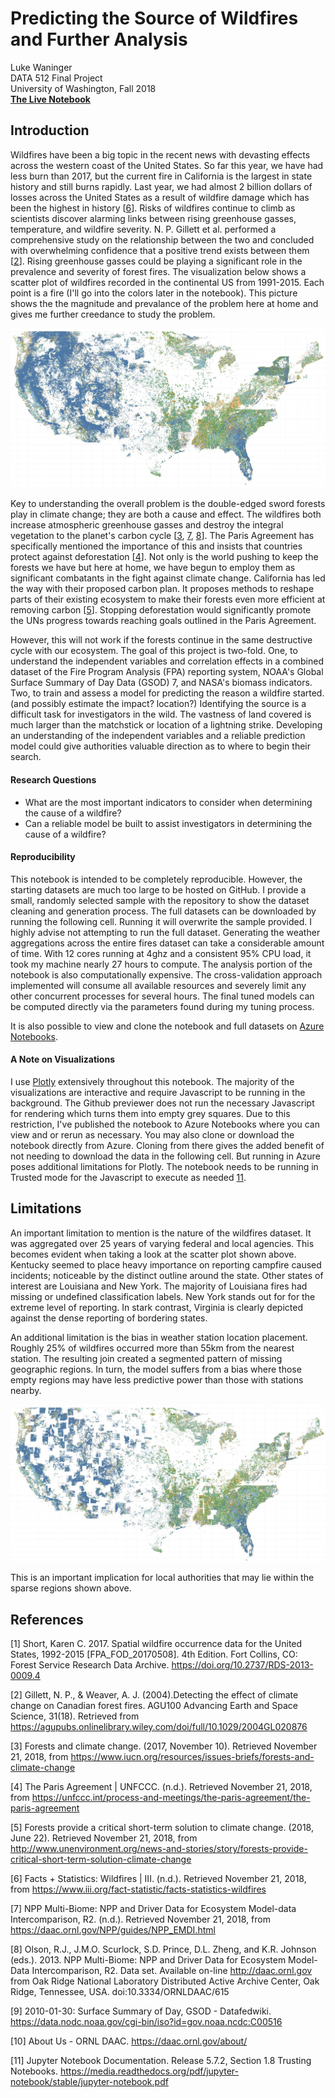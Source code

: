 # Predicting the Source of Wildfires and Further Analysis
Luke Waninger  
DATA 512 Final Project  
University of Washington, Fall 2018  
__[The Live Notebook](https://notebooks.azure.com/lukewaninger/projects/wildfires)__

## Introduction
Wildfires have been a big topic in the recent news with devasting effects across the western coast of the United States. So far this year, we have had less burn than 2017, but the current fire in California is the largest in state history and still burns rapidly. Last year, we had almost 2 billion dollars of losses across the United States as a result of wildfire damage which has been the highest in history [[6](https://www.iii.org/fact-statistic/facts-statistics-wildfires)]. Risks of wildfires continue to climb as scientists discover alarming links between rising greenhouse gasses, temperature, and wildfire severity. N. P. Gillett et al. performed a comprehensive study on the relationship between the two and concluded with overwhelming confidence that a positive trend exists between them [[2](https://agupubs.onlinelibrary.wiley.com/doi/full/10.1029/2004GL020876)]. Rising greenhouse gasses could be playing a significant role in the prevalence and severity of forest fires. The visualization below shows a scatter plot of wildfires recorded in the continental US from 1991-2015. Each point is a fire (I'll go into the colors later in the notebook). This picture shows the the magnitude and prevalance of the problem here at home and gives me further creedance to study the problem.

![Map of Continental US Wildfires](https://github.com/lukeWaninger/hcds-final/blob/master/images/all_fires_map.JPG "Map of Continental US Wildfires")

Key to understanding the overall problem is the double-edged sword forests play in climate change; they are both a cause and effect. The wildfires both increase atmospheric greenhouse gasses and destroy the integral vegetation to the planet's carbon cycle [[3](https://www.iucn.org/resources/issues-briefs/forests-and-climate-change), [7](https://daac.ornl.gov/NPP/guides/NPP_EMDI.html), [8](http://daac.ornl.gov/)]. The Paris Agreement has specifically mentioned the importance of this and insists that countries protect against deforestation [[4](https://unfccc.int/process-and-meetings/the-paris-agreement/the-paris-agreement)]. Not only is the world pushing to keep the forests we have but here at home, we have begun to employ them as significant combatants in the fight against climate change. California has led the way with their proposed carbon plan. It proposes methods to reshape parts of their existing ecosystem to make their forests even more efficient at removing carbon [[5](http://www.unenvironment.org/news-and-stories/story/forests-provide-critical-short-term-solution-climate-change)]. Stopping deforestation would significantly promote the UNs progress towards reaching goals outlined in the Paris Agreement.

However, this will not work if the forests continue in the same destructive cycle with our ecosystem. The goal of this project is two-fold. One, to understand the independent variables and correlation effects in a combined dataset of the Fire Program Analysis (FPA) reporting system, NOAA's Global Surface Summary of Day Data (GSOD) 7, and  NASA's biomass indicators. Two, to train and assess a model for predicting the reason a wildfire started. (and possibly estimate the impact? location?) Identifying the source is a difficult task for investigators in the wild. The vastness of land covered is much larger than the matchstick or location of a lightning strike. Developing an understanding of the independent variables and a reliable prediction model could give authorities valuable direction as to where to begin their search.

#### Research Questions
* What are the most important indicators to consider when determining the cause of a wildfire?
* Can a reliable model be built to assist investigators in determining the cause of a wildfire?

####  Reproducibility
This notebook is intended to be completely reproducible. However, the starting datasets are much too large to be hosted on GitHub. I provide a small, randomly selected sample with the repository to show the dataset cleaning and generation process. The full datasets can be downloaded by running the following cell. Running it will overwrite the sample provided. I highly advise not attempting to run the full dataset. Generating the weather aggregations across the entire fires dataset can take a considerable amount of time. With 12 cores running at 4ghz and a consistent 95% CPU load, it took my machine nearly 27 hours to compute. The analysis portion of the notebook is also computationally expensive. The cross-validation approach implemented will consume all available resources and severely limit any other concurrent processes for several hours. The final tuned models can be computed directly via the parameters found during my tuning process.

It is also possible to view and clone the notebook and full datasets on [Azure Notebooks](#blank).

#### A Note on Visualizations
I use [Plotly](https://plot.ly/python/) extensively throughout this notebook. The majority of the visualizations are interactive and require Javascript to be running in the background. The Github previewer does not run the necessary Javascript for rendering which turns them into empty grey squares. Due to this restriction, I've published the notebook to Azure Notebooks where you can view and or rerun as necessary. You may also clone or download the notebook directly from Azure. Cloning from there gives the added benefit of not needing to download the data in the following cell. But running in Azure poses additional limitations for Plotly. The notebook needs to be running in Trusted mode for the Javascript to execute as needed [11](https://media.readthedocs.org/pdf/jupyter-notebook/stable/jupyter-notebook.pdf).

## Limitations
An important limitation to mention is the nature of the wildfires dataset. It was aggregated over 25 years of varying federal and local agencies. This becomes evident when taking a look at the scatter plot shown above. Kentucky seemed to place heavy importance on reporting campfire caused incidents; noticeable by the distinct outline around the state. Other states of interest are Louisiana and New York. The majority of Louisiana fires had missing or undefined classification labels. New York stands out for for the extreme level of reporting. In stark contrast, Virginia is clearly depicted against the dense reporting of bordering states.

An additional limitation is the bias in weather station location placement. Roughly 25% of wildfires occurred more than 55km from the nearest station. The resulting join created a segmented pattern of missing geographic regions. In turn, the model suffers from a bias where those empty regions may have less predictive power than those with stations nearby.

![Spatial Bias](https://github.com/lukeWaninger/hcds-final/blob/master/images/spatial_bias.JPG "Spatial Bias")

This is an important implication for local authorities that may lie within the sparse regions shown above. 

## References
[1] Short, Karen C. 2017. Spatial wildfire occurrence data for the United States, 1992-2015 [FPA_FOD_20170508]. 4th Edition. Fort Collins, CO: Forest Service Research Data Archive. https://doi.org/10.2737/RDS-2013-0009.4

[2] Gillett, N. P., & Weaver, A. J. (2004).Detecting the effect of climate change on Canadian forest fires. AGU100 Advancing Earth and Space Science, 31(18). Retrieved from https://agupubs.onlinelibrary.wiley.com/doi/full/10.1029/2004GL020876

[3] Forests and climate change. (2017, November 10). Retrieved November 21, 2018, from https://www.iucn.org/resources/issues-briefs/forests-and-climate-change

[4] The Paris Agreement | UNFCCC. (n.d.). Retrieved November 21, 2018, from https://unfccc.int/process-and-meetings/the-paris-agreement/the-paris-agreement

[5] Forests provide a critical short-term solution to climate change. (2018, June 22). Retrieved November 21, 2018, from http://www.unenvironment.org/news-and-stories/story/forests-provide-critical-short-term-solution-climate-change

[6] Facts + Statistics: Wildfires | III. (n.d.). Retrieved November 21, 2018, from https://www.iii.org/fact-statistic/facts-statistics-wildfires

[7] NPP Multi-Biome: NPP and Driver Data for Ecosystem Model-data Intercomparison, R2. (n.d.). Retrieved November 21, 2018, from https://daac.ornl.gov/NPP/guides/NPP_EMDI.html

[8] Olson, R.J., J.M.O. Scurlock, S.D. Prince, D.L. Zheng, and K.R. Johnson (eds.). 2013. NPP Multi-Biome: NPP and Driver Data for Ecosystem Model-Data Intercomparison, R2. Data set. Available on-line http://daac.ornl.gov from Oak Ridge National Laboratory Distributed Active Archive Center, Oak Ridge, Tennessee, USA. doi:10.3334/ORNLDAAC/615

[9] 2010-01-30: Surface Summary of Day, GSOD - Datafedwiki. https://data.nodc.noaa.gov/cgi-bin/iso?id=gov.noaa.ncdc:C00516

[10] About Us - ORNL DAAC. https://daac.ornl.gov/about/

[11] Jupyter Notebook Documentation. Release 5.7.2, Section 1.8 Trusting Notebooks. https://media.readthedocs.org/pdf/jupyter-notebook/stable/jupyter-notebook.pdf